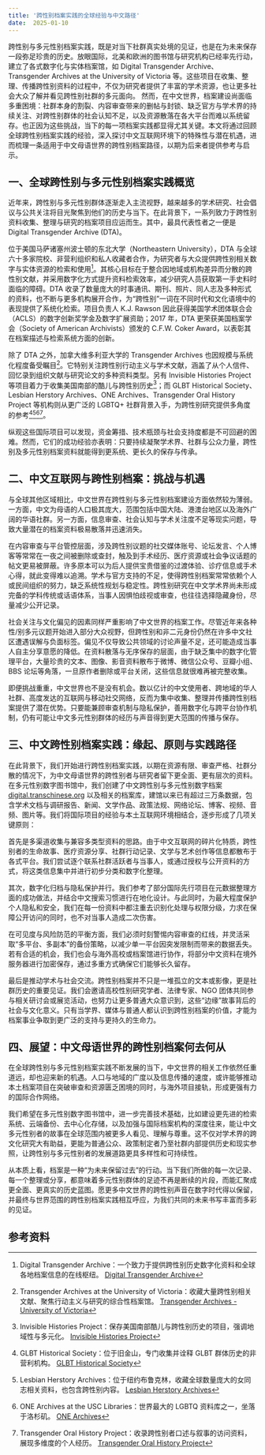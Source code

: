 ```yaml
---
title: '跨性别档案实践的全球经验与中文路径'
date:  2025-01-10
---
```


跨性别与多元性别档案实践，既是对当下社群真实处境的见证，也是在为未来保存一段弥足珍贵的历史。放眼国际，北美和欧洲的图书馆与研究机构已经率先行动，建立了各式数字化与实体档案馆，如 Digital Transgender Archive、Transgender Archives at the University of Victoria 等。这些项目在收集、整理、传播跨性别资料的过程中，不仅为研究者提供了丰富的学术资源，也让更多社会大众了解并看见跨性别社群的多元面向。
然而，在中文世界，档案建设尚面临多重困境：社群本身的割裂、内容审查带来的删帖与封锁、缺乏官方与学术界的持续关注、对跨性别群体的社会认知不足，以及资源散落在各大平台而难以系统留存。也正因为这些挑战，当下的每一项档案实践都显得尤其关键。本文将通过回顾全球跨性别档案实践的经验，深入探讨中文互联网环境下的特殊性与潜在机遇，进而梳理一条适用于中文母语世界的跨性别档案路径，以期为后来者提供参考与启示。


## 一、全球跨性别与多元性别档案实践概览

近年来，跨性别与多元性别群体逐渐走入主流视野，越来越多的学术研究、社会倡议与公共关注将目光聚焦到他们的历史与当下。在此背景下，一系列致力于跨性别资料收集、整理与研究的档案项目应运而生。其中，最具代表性者之一便是 Digital Transgender Archive (DTA)。  

位于美国马萨诸塞州波士顿的东北大学（Northeastern University），DTA 与全球六十多家院校、非营利组织和私人收藏者合作，为研究者与大众提供跨性别相关数字与实体资源的检索和使用[^1]。其核心目标在于整合因地域或机构差异而分散的跨性别文献，并采用数字化方式提升资料检索效率，减少研究人员获取第一手史料时面临的障碍。DTA 收录了数量庞大的时事通讯、期刊、照片、同人志及多种形式的资料，也不断与更多机构展开合作，为“跨性别”一词在不同时代和文化语境中的表现提供了系统化检索。项目负责人 K.J. Rawson 因此获得美国学术团体联合会（ACLS）的数字创新奖学金及数字扩展资助；2017 年，DTA 更荣获美国档案学会（Society of American Archivists）颁发的 C.F.W. Coker Award，以表彰其在档案描述与检索系统方面的创新。  

除了 DTA 之外，加拿大维多利亚大学的 Transgender Archives 也因规模与系统化程度备受瞩目[^2]。它特别关注跨性别行动主义与学术文献，涵盖了从个人信件、回忆录到组织文献与研究论文的多种资料类型。另有 Invisible Histories Project 等项目着力于收集美国南部的酷儿与跨性别历史[^3]；而 GLBT Historical Society、Lesbian Herstory Archives、ONE Archives、Transgender Oral History Project 等机构则从更广泛的 LGBTQ+ 社群背景入手，为跨性别研究提供多角度的参考[^4][^5][^6][^7]。  

纵观这些国际项目可以发现，资金筹措、技术瓶颈与社会支持度都是不可回避的困难。然而，它们的成功经验亦表明：只要持续凝聚学术界、社群与公众力量，跨性别及多元性别档案资料就能得到更系统、更长久的保存与传承。

## 二、中文互联网与跨性别档案：挑战与机遇

与全球其他区域相比，中文世界在跨性别与多元性别档案建设方面依然较为薄弱。一方面，中文为母语的人口极其庞大，范围包括中国大陆、港澳台地区以及海外广阔的华语社群。另一方面，信息审查、社会认知与学术关注度不足等现实问题，导致大量潜在的档案资料极易散落并迅速消失。  

在内容审查与平台管控层面，涉及跨性别议题的社交媒体账号、论坛发言、个人博客等常常在一夜之间被删除或查封，触及到手术经历、医疗资源或社会争议话题的帖文更易被屏蔽。许多原本可以为后人提供宝贵借鉴的过渡体验、诊疗信息或手术心得，就此变得难以追溯。学术与官方支持的不足，使得跨性别档案常常依赖个人或民间组织的努力，缺乏系统性规划与稳定性。跨性别研究在中文学术界尚未形成完备的学科传统或话语体系，当事人因惧怕歧视或审查，也往往选择隐藏身份，尽量减少公开记录。  

社会关注与文化偏见的因素同样严重影响了中文世界的档案工作。尽管近年来各种性/别多元议题开始进入部分大众视野，但跨性别和非二元身份仍然在许多中文社区遭遇误解与负面标签。偏见不仅导致公共领域的讨论声量不足，还可能造成当事人自主分享意愿的降低。在资料散落与无序保存的层面，由于缺乏集中的数字化管理平台，大量珍贵的文本、图像、影音资料散布于微博、微信公众号、豆瓣小组、BBS 论坛等角落，一旦原作者删除或平台关闭，这些信息就很难再被完整收集。  

即便挑战重重，中文世界也不是没有机会。数以亿计的中文使用者、跨地域的华人社群、高度发达的互联网与移动社交网络，反而为集中收集、整理并传播跨性别档案提供了潜在优势。只要能兼顾审查机制与隐私保护，善用数字化与跨平台协作机制，仍有可能让中文多元性别群体的经历与声音得到更大范围的传播与保存。

## 三、中文跨性别档案实践：缘起、原则与实践路径

在此背景下，我们开始进行跨性别档案实践，以期在资源有限、审查严格、社群分散的情况下，为中文母语世界的跨性别者与研究者留下更全面、更有层次的资料。在多元性别数字图书馆中，我们创建了中文跨性别与多元性别数字档案 [digital.transchinese.org](https://digital.transchinese.org) 以及相关的档案库，建馆以来已有超过三万条数据，包含学术文档与调研报告、新闻、文学作品、政策法规、网络论坛、博客、视频、音频、图片等。我们将国际项目的经验与本土互联网环境相结合，逐步形成了几项关键原则：

首先是多渠道收集与兼容多类型资料的思路。由于中文互联网的碎片化特质，跨性别者的生命故事、医疗资源分享、社群行动记录、文学与艺术创作等信息都散布于各式平台。我们尝试逐个联系社群活跃者与当事人，或通过授权与公开资料的方式，将这类信息集中并进行初步分类和数字化整理。  

其次，数字化归档与隐私保护并行。我们参考了部分国际先行项目在元数据整理方面的成功做法，并结合中文搜索习惯进行在地化设计。与此同时，为最大程度保护个人隐私和安全，我们在每一份资料中都注重去识别化处理与权限分级，力求在保障公开访问的同时，也不对当事人造成二次伤害。  

在可见度与风险防范的平衡方面，我们必须时刻警惕内容审查的红线，并灵活采取“多平台、多副本”的备份策略，以减少单一平台因突发限制而带来的数据丢失。若有合适的机会，我们也会与海外高校或档案馆进行协作，将部分中文资料在境外服务器进行加密保存，通过多重方式确保它们能够长久留存。  

最后是推动学术与社会交流。跨性别档案并不只是一堆孤立的文本或影像，更是社群历史的重要见证。我们会邀请高校性别研究学者、法律专家、NGO 团体共同参与相关研讨会或展览活动，也努力让更多普通大众意识到，这些“边缘”故事背后的社会与文化意义。只有当学界、媒体与普通人都认识到跨性别档案的价值，才能为档案事业争取到更广泛的支持与更持久的生命力。

## 四、展望：中文母语世界的跨性别档案何去何从

在全球跨性别与多元性别档案实践不断发展的当下，中文世界的相关工作依然任重道远，却也迎来新的机遇。人口与地域的广度以及信息传播的速度，或许能够推动本土档案项目在突破审查和资源匮乏困境的同时，与海外项目接轨，形成更强有力的国际合作网络。  

我们希望在多元性别数字图书馆中，进一步完善技术基础，比如建设更先进的检索系统、云端备份、去中心化存储，以及加强与国际档案机构的深度往来，能让中文多元性别者的故事在全球范围内被更多人看见、理解与尊重。这不仅对学术界的跨文化研究大有助益，更能为普通公众、政策制定者乃至社群内部提供历史和现实参照，让跨性别与多元性别者的发展道路更具多样性和可持续性。  

从本质上看，档案是一种“为未来保留过去”的行动。当下我们所做的每一次记录、每一个整理或分享，都意味着多元性别群体的足迹不再是断续的片段，而能汇聚成更全面、更真实的历史蓝图。愿更多中文世界的跨性别声音在数字时代得以保留，并最终与世界范围的跨性别档案实践相互呼应，为我们共同的未来书写丰富而多彩的见证。

## 参考资料

[^1]: Digital Transgender Archive：一个致力于提供跨性别历史数字化资料和全球各地档案信息的在线枢纽。 [Digital Transgender Archive](https://www.digitaltransgenderarchive.net/)  
[^2]: Transgender Archives at the University of Victoria：收藏大量跨性别相关文献、聚焦行动主义与研究的综合性档案馆。 [Transgender Archives - University of Victoria](https://www.uvic.ca/transgenderarchives/index.php)  
[^3]: Invisible Histories Project：保存美国南部酷儿与跨性别历史的项目，强调地域性与多元化。 [Invisible Histories Project](https://www.invisiblehistory.org/)  
[^4]: GLBT Historical Society：位于旧金山，专门收集并诠释 GLBT 群体历史的非营利机构。 [GLBT Historical Society](https://www.glbthistory.org/)  
[^5]: Lesbian Herstory Archives：位于纽约布鲁克林，收藏全球数量庞大的女同志相关资料，也包含跨性别内容。 [Lesbian Herstory Archives](http://www.lesbianherstoryarchives.org/)  
[^6]: ONE Archives at the USC Libraries：世界最大的 LGBTQ 资料库之一，坐落于洛杉矶。 [ONE Archives](https://one.usc.edu/)  
[^7]: Transgender Oral History Project：收录跨性别者口述与叙事的访问资料，展现多维度的个人经历。 [Transgender Oral History Project](http://www.transoralhistory.com/)  
